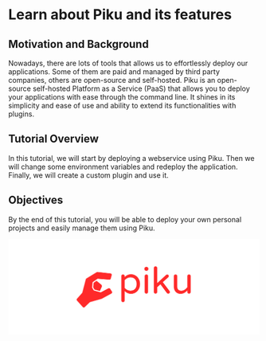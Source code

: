 # Learn about Piku and its features

## Motivation and Background

Nowadays, there are lots of tools that allows us to effortlessly deploy our applications.
Some of them are paid and managed by third party companies, others are open-source and self-hosted.
Piku is an open-source self-hosted Platform as a Service (PaaS) that allows you to deploy your applications with ease through the command line.
It shines in its simplicity and ease of use and ability to extend its functionalities with plugins.

## Tutorial Overview

In this tutorial, we will start by deploying a webservice using Piku.
Then we will change some environment variables and redeploy the application.
Finally, we will create a custom plugin and use it.

## Objectives

By the end of this tutorial, you will be able to deploy your own personal projects and easily manage them using Piku.

![Piku Logo](./assets/logo.svg)
